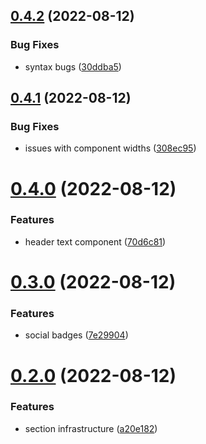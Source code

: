 ## [0.4.2](https://github.com/krshkodes/krshkodes/compare/v0.4.1...v0.4.2) (2022-08-12)


### Bug Fixes

* syntax bugs ([30ddba5](https://github.com/krshkodes/krshkodes/commit/30ddba5883d9b595896056e5ce885a8abfb1cd21))



## [0.4.1](https://github.com/krshkodes/krshkodes/compare/v0.4.0...v0.4.1) (2022-08-12)


### Bug Fixes

* issues with component widths ([308ec95](https://github.com/krshkodes/krshkodes/commit/308ec95940349e2cea86bd5999134f5ce4435217))



# [0.4.0](https://github.com/krshkodes/krshkodes/compare/v0.3.0...v0.4.0) (2022-08-12)


### Features

* header text component ([70d6c81](https://github.com/krshkodes/krshkodes/commit/70d6c8159a015860e25c708c7c2bf35ba1f30fef))



# [0.3.0](https://github.com/krshkodes/krshkodes/compare/v0.2.0...v0.3.0) (2022-08-12)


### Features

* social badges ([7e29904](https://github.com/krshkodes/krshkodes/commit/7e29904f15d65a54bdacd543775e7d5f72df6e2e))



# [0.2.0](https://github.com/krshkodes/krshkodes/compare/v0.1.1...v0.2.0) (2022-08-12)


### Features

* section infrastructure ([a20e182](https://github.com/krshkodes/krshkodes/commit/a20e1821282c2e6799414a3c469d5bda1df752d6))



